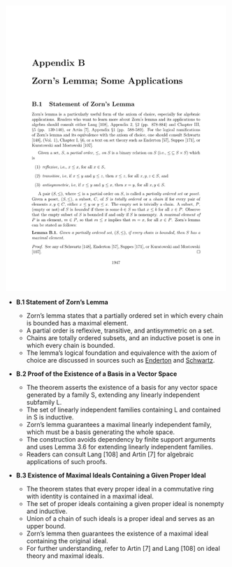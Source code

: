 ![ATD-apxb-zorns-lemma](ATD-apxb-zorns-lemma.best.png)

- **B.1 Statement of Zorn’s Lemma**
  - Zorn’s lemma states that a partially ordered set in which every chain is bounded has a maximal element.
  - A partial order is reflexive, transitive, and antisymmetric on a set.
  - Chains are totally ordered subsets, and an inductive poset is one in which every chain is bounded.
  - The lemma’s logical foundation and equivalence with the axiom of choice are discussed in sources such as [Enderton](https://link.springer.com/book/10.1007/978-1-4757-0662-1) and [Schwartz](https://link.springer.com/book/10.1007/978-1-4612-3575-1).
  
- **B.2 Proof of the Existence of a Basis in a Vector Space**
  - The theorem asserts the existence of a basis for any vector space generated by a family S, extending any linearly independent subfamily L.
  - The set of linearly independent families containing L and contained in S is inductive.
  - Zorn’s lemma guarantees a maximal linearly independent family, which must be a basis generating the whole space.
  - The construction avoids dependency by finite support arguments and uses Lemma 3.6 for extending linearly independent families.
  - Readers can consult Lang [108] and Artin [7] for algebraic applications of such proofs.

- **B.3 Existence of Maximal Ideals Containing a Given Proper Ideal**
  - The theorem states that every proper ideal in a commutative ring with identity is contained in a maximal ideal.
  - The set of proper ideals containing a given proper ideal is nonempty and inductive.
  - Union of a chain of such ideals is a proper ideal and serves as an upper bound.
  - Zorn’s lemma then guarantees the existence of a maximal ideal containing the original ideal.
  - For further understanding, refer to Artin [7] and Lang [108] on ideal theory and maximal ideals.
